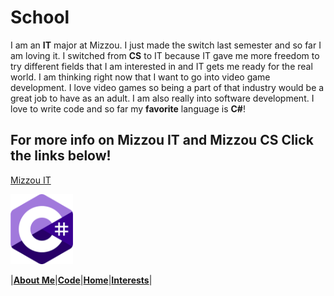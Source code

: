 # School

I am an **IT** major at Mizzou. I just made the switch last semester and so far I am loving it. 
I switched from **CS** to IT because IT gave me more freedom to try different fields that I am interested in and IT gets me ready for the real world.
I am thinking right now that I want to go into video game development. I love video games so being a part of that industry would be a great job to have as an adult. 
I am also really into software development. I love to write code and so far my **favorite** language is **C#**!

## For more info on Mizzou IT and Mizzou CS Click the links below!
[Mizzou IT](http://catalog.missouri.edu/undergraduategraduate/collegeofengineering/informationtechnology/bs-information-technology/)

<img src = "/Pictures/cSharp.png" alt = "drawing" width = "100"/>


|[**About Me**](/AboutMe.md)|[**Code**](/Code.md)|[**Home**](/README.md)|[**Interests**](Interests.md)|
